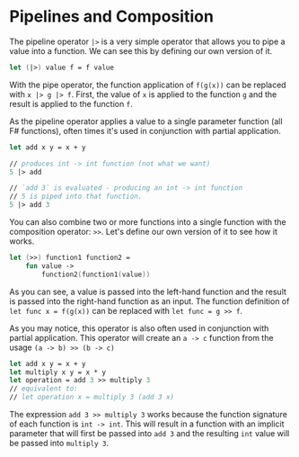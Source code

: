 # Pipelines and Composition

The pipeline operator `|>` is a very simple operator that allows you to pipe a value into a function. We can see this by defining our own version of it.

```fsharp
let (|>) value f = f value
```

With the pipe operator, the function application of `f(g(x))` can be replaced with `x |> g |> f`. First, the value of `x` is applied to the function `g` and the result is applied to the function `f`.

As the pipeline operator applies a value to a single parameter function (all F# functions), often times it's used in conjunction with partial application.

```fsharp
let add x y = x + y

// produces int -> int function (not what we want)
5 |> add

// `add 3` is evaluated - producing an int -> int function
// 5 is piped into that function.
5 |> add 3
```

You can also combine two or more functions into a single function with the composition operator: `>>`. Let's define our own version of it to see how it works.

```fsharp
let (>>) function1 function2 =
    fun value ->
        function2(function1(value))
```

As you can see, a value is passed into the left-hand function and the result is passed into the right-hand function as an input. The function definition of `let func x = f(g(x))` can be replaced with `let func = g >> f`. 

As you may notice, this operator is also often used in conjunction with partial application. This operator will create an `a -> c` function from the usage `(a -> b) >> (b -> c)`

```fsharp
let add x y = x + y
let multiply x y = x * y
let operation = add 3 >> multiply 3
// equivalent to:
// let operation x = multiply 3 (add 3 x)
```

The expression `add 3 >> multiply 3` works because the function signature of each function is `int -> int`. This will result in a function with an implicit parameter that will first be passed into `add 3` and the resulting `int` value will be passed into `multiply 3`.